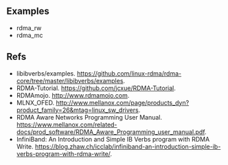 
## Examples
- rdma_rw
- rdma_mc

## Refs
- libibverbs/examples. https://github.com/linux-rdma/rdma-core/tree/master/libibverbs/examples.
- RDMA-Tutorial. https://github.com/jcxue/RDMA-Tutorial.
- RDMAmojo. http://www.rdmamojo.com.
- MLNX_OFED. http://www.mellanox.com/page/products_dyn?product_family=26&mtag=linux_sw_drivers.
- RDMA Aware Networks Programming User Manual. https://www.mellanox.com/related-docs/prod_software/RDMA_Aware_Programming_user_manual.pdf.
- InfiniBand: An Introduction and Simple IB Verbs program with RDMA Write. https://blog.zhaw.ch/icclab/infiniband-an-introduction-simple-ib-verbs-program-with-rdma-write/.
